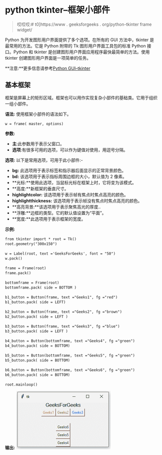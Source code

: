 # python tkinter–框架小部件

> 哎哎哎:# t0]https://www . geeksforgeeks . org/python-tkinter frame widget/

Python 为开发图形用户界面提供了多个选项。在所有的 GUI 方法中，tkinter 是最常用的方法。它是 Python 附带的 Tk 图形用户界面工具包的标准 Python 接口。Python 和 tkinter 是创建图形用户界面应用程序最快最简单的方法。使用 tkinter 创建图形用户界面是一项简单的任务。

**注意:**更多信息请参考[Python GUI–tkinter](https://www.geeksforgeeks.org/python-gui-tkinter/)

## 基本框架

框架是屏幕上的矩形区域。框架也可以用作实现复杂小部件的基础类。它用于组织一组小部件。

**语法:**
使用框架小部件的语法如下。

```
w = frame( master, options)
```

**参数:**

*   **主**:此参数用于表示父窗口。
*   **选项**:有很多可用的选项，可以作为键值对使用，用逗号分隔。

**选项:**
以下是常用选项，可用于此小部件:-

*   **bg:** 此选项用于表示标签和指示器后面显示的正常背景颜色。
*   **bd:** 该选项用于表示指标周围边框的大小，默认值为 2 像素。
*   **光标:**使用此选项，当鼠标光标在框架上时，它将变为该模式。
*   **高度:**新框架的垂直尺寸。
*   **highlightcolor:** 该选项用于表示帧有焦点时焦点高亮的颜色。
*   **highlightthickness:** 该选项用于表示帧没有焦点时焦点高亮的颜色。
*   **高亮背景:**该选项用于表示聚焦高光的厚度..
*   **浮雕:**边框的类型。它的默认值设置为“平面”。
*   **宽度:**此选项用于表示框架的宽度。

**示例:**

```
from tkinter import * root = Tk()
root.geometry("300x150")

w = Label(root, text ='GeeksForGeeks', font = "50") 
w.pack()

frame = Frame(root)
frame.pack()

bottomframe = Frame(root)
bottomframe.pack( side = BOTTOM )

b1_button = Button(frame, text ="Geeks1", fg ="red")
b1_button.pack( side = LEFT)

b2_button = Button(frame, text ="Geeks2", fg ="brown")
b2_button.pack( side = LEFT )

b3_button = Button(frame, text ="Geeks3", fg ="blue")
b3_button.pack( side = LEFT )

b4_button = Button(bottomframe, text ="Geeks4", fg ="green")
b4_button.pack( side = BOTTOM)

b5_button = Button(bottomframe, text ="Geeks5", fg ="green")
b5_button.pack( side = BOTTOM)

b6_button = Button(bottomframe, text ="Geeks6", fg ="green")
b6_button.pack( side = BOTTOM)

root.mainloop()
```

**输出:**
![](img/606868e0770a098c97125ac6d90012fe.png)